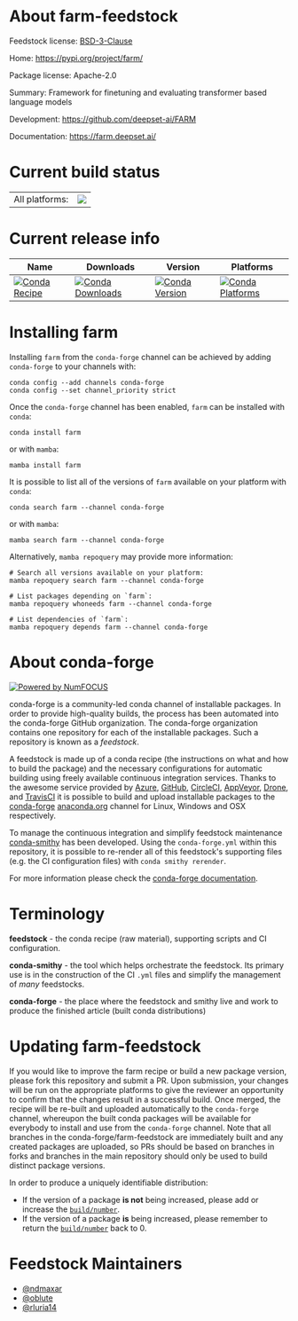 About farm-feedstock
====================

Feedstock license: [BSD-3-Clause](https://github.com/conda-forge/farm-feedstock/blob/main/LICENSE.txt)

Home: https://pypi.org/project/farm/

Package license: Apache-2.0

Summary: Framework for finetuning and evaluating transformer based language models

Development: https://github.com/deepset-ai/FARM

Documentation: https://farm.deepset.ai/

Current build status
====================


<table><tr><td>All platforms:</td>
    <td>
      <a href="https://dev.azure.com/conda-forge/feedstock-builds/_build/latest?definitionId=12594&branchName=main">
        <img src="https://dev.azure.com/conda-forge/feedstock-builds/_apis/build/status/farm-feedstock?branchName=main">
      </a>
    </td>
  </tr>
</table>

Current release info
====================

| Name | Downloads | Version | Platforms |
| --- | --- | --- | --- |
| [![Conda Recipe](https://img.shields.io/badge/recipe-farm-green.svg)](https://anaconda.org/conda-forge/farm) | [![Conda Downloads](https://img.shields.io/conda/dn/conda-forge/farm.svg)](https://anaconda.org/conda-forge/farm) | [![Conda Version](https://img.shields.io/conda/vn/conda-forge/farm.svg)](https://anaconda.org/conda-forge/farm) | [![Conda Platforms](https://img.shields.io/conda/pn/conda-forge/farm.svg)](https://anaconda.org/conda-forge/farm) |

Installing farm
===============

Installing `farm` from the `conda-forge` channel can be achieved by adding `conda-forge` to your channels with:

```
conda config --add channels conda-forge
conda config --set channel_priority strict
```

Once the `conda-forge` channel has been enabled, `farm` can be installed with `conda`:

```
conda install farm
```

or with `mamba`:

```
mamba install farm
```

It is possible to list all of the versions of `farm` available on your platform with `conda`:

```
conda search farm --channel conda-forge
```

or with `mamba`:

```
mamba search farm --channel conda-forge
```

Alternatively, `mamba repoquery` may provide more information:

```
# Search all versions available on your platform:
mamba repoquery search farm --channel conda-forge

# List packages depending on `farm`:
mamba repoquery whoneeds farm --channel conda-forge

# List dependencies of `farm`:
mamba repoquery depends farm --channel conda-forge
```


About conda-forge
=================

[![Powered by
NumFOCUS](https://img.shields.io/badge/powered%20by-NumFOCUS-orange.svg?style=flat&colorA=E1523D&colorB=007D8A)](https://numfocus.org)

conda-forge is a community-led conda channel of installable packages.
In order to provide high-quality builds, the process has been automated into the
conda-forge GitHub organization. The conda-forge organization contains one repository
for each of the installable packages. Such a repository is known as a *feedstock*.

A feedstock is made up of a conda recipe (the instructions on what and how to build
the package) and the necessary configurations for automatic building using freely
available continuous integration services. Thanks to the awesome service provided by
[Azure](https://azure.microsoft.com/en-us/services/devops/), [GitHub](https://github.com/),
[CircleCI](https://circleci.com/), [AppVeyor](https://www.appveyor.com/),
[Drone](https://cloud.drone.io/welcome), and [TravisCI](https://travis-ci.com/)
it is possible to build and upload installable packages to the
[conda-forge](https://anaconda.org/conda-forge) [anaconda.org](https://anaconda.org/)
channel for Linux, Windows and OSX respectively.

To manage the continuous integration and simplify feedstock maintenance
[conda-smithy](https://github.com/conda-forge/conda-smithy) has been developed.
Using the ``conda-forge.yml`` within this repository, it is possible to re-render all of
this feedstock's supporting files (e.g. the CI configuration files) with ``conda smithy rerender``.

For more information please check the [conda-forge documentation](https://conda-forge.org/docs/).

Terminology
===========

**feedstock** - the conda recipe (raw material), supporting scripts and CI configuration.

**conda-smithy** - the tool which helps orchestrate the feedstock.
                   Its primary use is in the construction of the CI ``.yml`` files
                   and simplify the management of *many* feedstocks.

**conda-forge** - the place where the feedstock and smithy live and work to
                  produce the finished article (built conda distributions)


Updating farm-feedstock
=======================

If you would like to improve the farm recipe or build a new
package version, please fork this repository and submit a PR. Upon submission,
your changes will be run on the appropriate platforms to give the reviewer an
opportunity to confirm that the changes result in a successful build. Once
merged, the recipe will be re-built and uploaded automatically to the
`conda-forge` channel, whereupon the built conda packages will be available for
everybody to install and use from the `conda-forge` channel.
Note that all branches in the conda-forge/farm-feedstock are
immediately built and any created packages are uploaded, so PRs should be based
on branches in forks and branches in the main repository should only be used to
build distinct package versions.

In order to produce a uniquely identifiable distribution:
 * If the version of a package **is not** being increased, please add or increase
   the [``build/number``](https://docs.conda.io/projects/conda-build/en/latest/resources/define-metadata.html#build-number-and-string).
 * If the version of a package **is** being increased, please remember to return
   the [``build/number``](https://docs.conda.io/projects/conda-build/en/latest/resources/define-metadata.html#build-number-and-string)
   back to 0.

Feedstock Maintainers
=====================

* [@ndmaxar](https://github.com/ndmaxar/)
* [@oblute](https://github.com/oblute/)
* [@rluria14](https://github.com/rluria14/)

